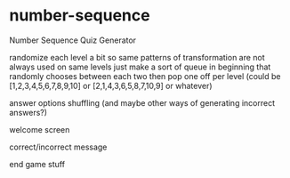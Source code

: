 # number-sequence
Number Sequence Quiz Generator






randomize each level a bit so same patterns of transformation are not always used on same levels
just make a sort of queue in beginning that randomly chooses between each two
then pop one off per level (could be [1,2,3,4,5,6,7,8,9,10] or [2,1,4,3,6,5,8,7,10,9] or whatever)

answer options shuffling (and maybe other ways of generating incorrect answers?)

welcome screen

correct/incorrect message

end game stuff
